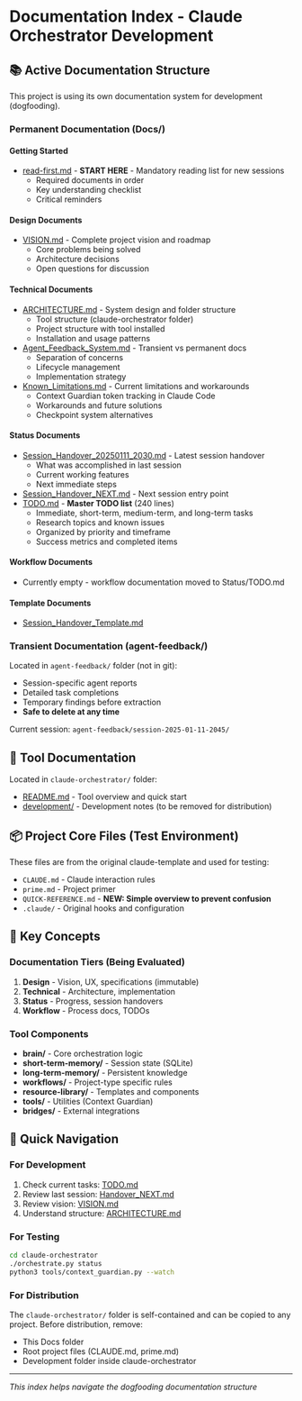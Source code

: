 # Documentation Index - Claude Orchestrator Development

## 📚 Active Documentation Structure

This project is using its own documentation system for development (dogfooding).

### Permanent Documentation (Docs/)

#### Getting Started
- [read-first.md](read-first.md) - **START HERE** - Mandatory reading list for new sessions
  - Required documents in order
  - Key understanding checklist
  - Critical reminders

#### Design Documents
- [VISION.md](Design/VISION.md) - Complete project vision and roadmap
  - Core problems being solved
  - Architecture decisions
  - Open questions for discussion

#### Technical Documents
- [ARCHITECTURE.md](Technical/ARCHITECTURE.md) - System design and folder structure
  - Tool structure (claude-orchestrator folder)
  - Project structure with tool installed
  - Installation and usage patterns
- [Agent_Feedback_System.md](Technical/Agent_Feedback_System.md) - Transient vs permanent docs
  - Separation of concerns
  - Lifecycle management
  - Implementation strategy
- [Known_Limitations.md](Technical/Known_Limitations.md) - Current limitations and workarounds
  - Context Guardian token tracking in Claude Code
  - Workarounds and future solutions
  - Checkpoint system alternatives

#### Status Documents
- [Session_Handover_20250111_2030.md](Status/Session_Handover_20250111_2030.md) - Latest session handover
  - What was accomplished in last session
  - Current working features
  - Next immediate steps
- [Session_Handover_NEXT.md](Status/Session_Handover_NEXT.md) - Next session entry point
- [TODO.md](Status/TODO.md) - **Master TODO list** (240 lines)
  - Immediate, short-term, medium-term, and long-term tasks
  - Research topics and known issues
  - Organized by priority and timeframe
  - Success metrics and completed items

#### Workflow Documents
- Currently empty - workflow documentation moved to Status/TODO.md

#### Template Documents
- [Session_Handover_Template.md](claude-orchestrator/resource-library/documents/handovers/Session_Handover_Template.md)

### Transient Documentation (agent-feedback/)

Located in `agent-feedback/` folder (not in git):
- Session-specific agent reports
- Detailed task completions
- Temporary findings before extraction
- **Safe to delete at any time**

Current session: `agent-feedback/session-2025-01-11-2045/`

## 🔧 Tool Documentation

Located in `claude-orchestrator/` folder:
- [README.md](../claude-orchestrator/README.md) - Tool overview and quick start
- [development/](../claude-orchestrator/development/) - Development notes (to be removed for distribution)

## 📦 Project Core Files (Test Environment)

These files are from the original claude-template and used for testing:
- `CLAUDE.md` - Claude interaction rules
- `prime.md` - Project primer
- `QUICK-REFERENCE.md` - **NEW: Simple overview to prevent confusion**
- `.claude/` - Original hooks and configuration

## 🎯 Key Concepts

### Documentation Tiers (Being Evaluated)
1. **Design** - Vision, UX, specifications (immutable)
2. **Technical** - Architecture, implementation
3. **Status** - Progress, session handovers
4. **Workflow** - Process docs, TODOs

### Tool Components
- **brain/** - Core orchestration logic
- **short-term-memory/** - Session state (SQLite)
- **long-term-memory/** - Persistent knowledge
- **workflows/** - Project-type specific rules
- **resource-library/** - Templates and components
- **tools/** - Utilities (Context Guardian)
- **bridges/** - External integrations

## 🚀 Quick Navigation

### For Development
1. Check current tasks: [TODO.md](Status/TODO.md)
2. Review last session: [Handover_NEXT.md](Status/Handover_NEXT.md)
3. Review vision: [VISION.md](Design/VISION.md)
4. Understand structure: [ARCHITECTURE.md](Technical/ARCHITECTURE.md)

### For Testing
```bash
cd claude-orchestrator
./orchestrate.py status
python3 tools/context_guardian.py --watch
```

### For Distribution
The `claude-orchestrator/` folder is self-contained and can be copied to any project.
Before distribution, remove:
- This Docs folder
- Root project files (CLAUDE.md, prime.md)
- Development folder inside claude-orchestrator

---
*This index helps navigate the dogfooding documentation structure*